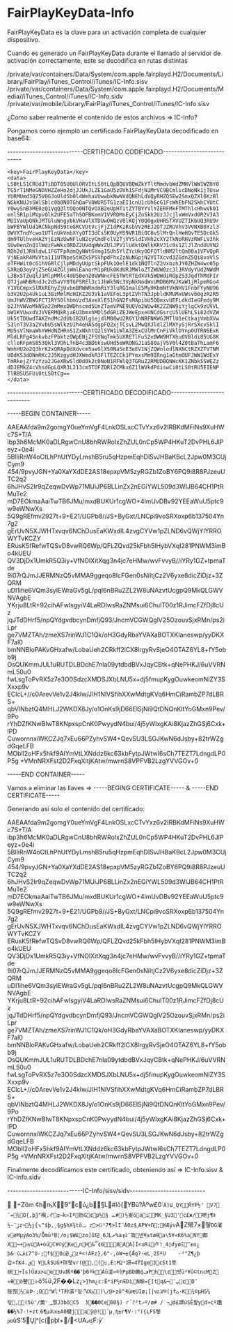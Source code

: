 # FairPlayKeyData-Info

FairPlayKeyData es la clave para un activación completa de cualquier dispositivo.

Cuando es generado un FairPlayKeyData durante el llamado al servidor de activación correctamente, este se decodifica en rutas distintas

/private/var/containers/Data/System/com.apple.fairplayd.H2/Documents/Library/FairPlay/iTunes_Control/iTunes/IC-Info.sisv
/private/var/containers/Data/System/com.apple.fairplayd.H2/Documents/Media//iTunes_Control/iTunes/IC-Info.sidv
/private/var/mobile/Library/FairPlay/iTunes_Control/iTunes/IC-Info.sisv

¿Como saber realmente el contenido de estos archivos => IC-Info?

Pongamos como ejemplo un certificado FairPlayKeyData decodificado en base64:


---------------------------CERTIFICADO CODIFICADO---------------------------

	<key>FairPlayKeyData</key>
	<data>
	LS0tLS1CRUdJTiBDT05UQUlORVItLS0tLQpBQUVBQWZkYTltMmdvbWdZMHVlWW1WZ0Y0
	TG5rT1NMeGNDVHZZeHo2djJJUkJLZE1GaU5zOVh1SFdjN1MrVC9BCmlicDNoNk1jTUsw
	YURMUmd3Q25VOGJoUldSb0l4WmhaVUwwbkNwNVdQNEhLdVQyRHZQSEw2SmxQZXl6KzBl
	NGkKNUJsSWlSblc0b0N0TGhQaFV0WUR5TG1zaEI1cnU1cUh6cG1FcWhEbFN2SkhCYUtC
	Y0wySnB3ME0zQ1VqQ3ltOQo0NTQvOXB2eUpHTitZYTBYYVlYZERFMkFTMThlcHhwVk01
	enlSR1piMVpvQlk2UFE5aThSOFBKemV1VVRDMnEyCjZoSkh2UzJJcjlxWmVxd0R2V3A3
	MU1VaUpQNkJMTGluWngybkVHaVlXTDUwOWQzV0lKQjY0Q0gxUHRSTXVUZTIKbUQ3RU9r
	bWFBYWlUd1RCNkpNdS9teGRCVUtVcjFjZ1dPKzRsbVV2REJ2OTJZRUVhV3VVNXB0Yzl3
	OWVXTndYcwo1UTlnUkVmbXYyOTI3dCs5K0UyMS9VR1BiOC8vSlMrQnlHeHQvTE5DcGk5
	dm9TUlhveHA2YjEzNzUwNFluN2cyCmdFclV2TjVYSldIVHh2cXY2TkNoRHVzRWFLV3hk
	SUw0enZnQ1lWdzFwWkxORDZ2UVdqWWxZUlJPV1lUdktDWlkKRVJ1c0s1ZlJlZndUUVN2
	RDh2d1JRNldwL1FGTFpRdmQyNWtGYmg1SUh5YlZYcUkyODFQTldNM2ltQm80a1VFVQpR
	VjNEakR4MVVta1I1UTNpeStWZk5PSVhpdFhxZzNuNGpjN2VITXcvd3ZGdnZ5Qi8vaVlS
	eTFHWit0cG1hVGRlCjlpMDdyUUptSkpFUk1OelE1dk1NQTlnZ2VxbzhJY0ZHZW4wc05p
	SXRqQ3oyVjZ5eGU4ZGljWmlEanorM1pRUk0KdURJMWloZTZWUW0zc3lJRVdyYUd2NWdM
	L3BxSTZuQlJ1MlpMMlc4dU5BenZ0VWNncFE5TWtRTEdXVk5WQWdiRQpZS3JqdThMdFIr
	OTJjaWhBRndJc2d5aVY0TGFSREl3c1JhWk5Nc3VpNkNodWxUMDB6MVJKaW1jRlpmRGo4
	Y1V6CmpxSlRkREhyZjUvbnBRWWRndmRiY3luRG1malE5My9KbmNtVkNHV1FnbFYyNU96
	b3V2U2p4Uk1uL3BzMmlMcHIKZ2U3Vk1aVEFoL3ptZVhTN3JpbldKMUMxUWsvb0gzR2R5
	UmJhWVZBWGFCT1RYS0lhbmVzd3AveXlES1hGN2FsMApibU5OQmxvUEFLdkdIeGFmdy9M
	b2JhVWVoMkNSa2ZmMmxDWDhscmd5UnZTamVPNE9UQVo2WUw4K2ZZNW9iYjlqCk9zUVVL
	bW1KVUwxdVJVVERMQkRjaEU3bmxhMDl5dGRiZEJWeEpxeUNCdGsrcU5lUEhLSi82dVZW
	Uk5tTDUwdTAKZndMc2dUb1B2Ulg1ejdlM08wU2R6Y1hNRFNKWGJMTlU1eCtkajVmbXVw
	S3lnT3V3a2VvbU5sWlkzU1h4eHA5dgpFQ2xjTCsvL2MwQXJldlZlMXYySjRrSXcvSklI
	MU5sVlNmaWhYWHdNZHRnS1ZxNkhtQ2lSYW1iWlA3ZExCUlMrCnFiVklOYnp0UTRNSExK
	MldLRFg4SnkvbzFPbktzOWpENjZFSVNqTmk5UXRETlFuS2x0WW9HTXhuOVBldi85UG8K
	clloRFpmS053Qkl3VDhLTnB4c3BDbkswUHd5eWRONGJ1aS80ajV5V0l4Z0tBaThLamF6
	WmhHU2o2Q3hrK2xQRApDdXdvcm5ueGlXS0NaSnE3eEV1NjZQWnlodlNXNCtRZXZTVTNM
	U0dKS3dONmRKc2J5KzgydHJXWmdkR3FlTEZCCk1PYmxsMm9IRng1aGtmOUFJWW1WdExY
	TmRkejZrYzYza2JGeXRwSld0d0k2c0NoN1RFWlQ3TGRuZ2RMUDBQNWcKK1ZNbk5SWEZz
	dDJEMkZ4cVhsdGpLQXR3L213cm5TOFZQRlZCMkx6Z1lWVkdPdiswCi0tLS0tRU5EIENP
	TlRBSU5FUi0tLS0tCg==
	</data>


---------------------------CERTIFICADO DECODIFICADO---------------------------


-----BEGIN CONTAINER-----

AAEAAfda9m2gomgY0ueYmVgF4LnkOSLxcCTvYxz6v2IRBKdMFiNs9XuHWc7S+T/A
ibp3h6McMK0aDLRgwCnU8bhRWRoIxZhZUL0nCp5WP4HKuT2DvPHL6JlPeyz+0e4i
5BlIiRnW4oCtLhPhUtYDyLmshB5ru5qHzpmEqhDlSvJHBaKBcL2Jpw0M3CUjCym9
454/9pvyJGN+Ya0XaYXdDE2AS18epxpVM5zyRGZb1ZoBY6PQ9i8R8PJzeuUTC2q2
6hJHvS2Ir9qZeqwDvWp71MUiJP6BLLinZx2nEGiYWL509d3WIJB64CH1PtRMuTe2
mD7EOkmaAaiTwTB6JMu/mxdBUKUr1cgWO+4lmUvDBv92YEEaWuU5ptc9w9eWNwXs
5Q9gREfmv2927t+9+E21/UGPb8//JS+ByGxt/LNCpi9voSRXoxp6b137504Yn7g2
gErUvN5XJWHTxvqv6NChDusEaKWxdIL4zvgCYVw1pZLND6vQWjYlYRROWYTvKCZY
ERusK5fRefwTQSvD8vwRQ6Wp/QFLZQvd25kFbh5IHybVXqI281PNWM3imBo4kUEU
QV3DjDx1UmkR5Q3iy+VfNOIXitXqg3n4jc7eHMw/wvFvvyB//iYRy1GZ+tpmaTde
9i07rQJmJJERMNzQ5vMMA9ggeqo8IcFGen0sNiItjCz2V6yxe8dicZiDjz+3ZQRM
uDI1ihe6VQm3syIEWraGv5gL/pqI6nBRu2ZL2W8uNAzvtUcgpQ9MkQLGWVNVAgbE
YKrju8LtR+92cihAFwIsgyiV4LaRDIwsRaZNMsui6ChulT00z1RJimcFZfDj8cUz
jqJTdDHrf5/npQYdgvdbcynDmfjQ93/JncmVCGWQglV25OzouvSjxRMn/ps2iLpr
ge7VMZTAh/zmeXS7rinWJ1C1Qk/oH3GdyRbaYVAXaBOTXKIaneswp/yyDKXF7al0
bmNNBloPAKvGHxafw/LobaUeh2CRkff2lCX8lrgyRvSjeO4OTAZ6YL8+fY5obb9j
OsQUKmmJUL1uRUTDLBDchE7nla09ytdbdBVxJqyCBtk+qNePHKJ/6uVVRNmL50u0
fwLsgToPvRX5z7e3O0SdzcXMDSJXbLNU5x+dj5fmupKygOuwkeomNlZY3SXxxp9v
EClcL+//c0ArevVe1v2J4kIw/JIH1NlVSfihXXwMdtgKVq6HmCiRambZP7dLBRS+
qbVINbztQ4MHLJ2WKDX8Jy/o1OnKs9jD66EISjNi9QtDNQnKltYoGMxn9Pev/9Po
rYhDZfKNwBIwT8KNpxspCnK0PwyydN4bui/4j5yWIxgKAi8KjazZhGSj6Cxk+lPD
CuwornnxiWKCZJq7xEu66PZyhvSW4+QevSU3LSGJKwN6dJsby+82trWZgdGqeLFB
MObll2oHFx5hkf9AIYmVtLXNddz6kc63kbFytpJWtwI6sCh7TEZT7LdngdLP0P5g
+VMnNRXFst2D2FxqXltjKAtw/mwrnS8VPFVB2LzgYVVGOv+0

-----END CONTAINER-----



Vamos a eliminar las llaves => -----BEGING CERTIFICATE----- & -----END CERTIFICATE-----

Generando así solo el contenido del certificado:


AAEAAfda9m2gomgY0ueYmVgF4LnkOSLxcCTvYxz6v2IRBKdMFiNs9XuHWc7S+T/A
ibp3h6McMK0aDLRgwCnU8bhRWRoIxZhZUL0nCp5WP4HKuT2DvPHL6JlPeyz+0e4i
5BlIiRnW4oCtLhPhUtYDyLmshB5ru5qHzpmEqhDlSvJHBaKBcL2Jpw0M3CUjCym9
454/9pvyJGN+Ya0XaYXdDE2AS18epxpVM5zyRGZb1ZoBY6PQ9i8R8PJzeuUTC2q2
6hJHvS2Ir9qZeqwDvWp71MUiJP6BLLinZx2nEGiYWL509d3WIJB64CH1PtRMuTe2
mD7EOkmaAaiTwTB6JMu/mxdBUKUr1cgWO+4lmUvDBv92YEEaWuU5ptc9w9eWNwXs
5Q9gREfmv2927t+9+E21/UGPb8//JS+ByGxt/LNCpi9voSRXoxp6b137504Yn7g2
gErUvN5XJWHTxvqv6NChDusEaKWxdIL4zvgCYVw1pZLND6vQWjYlYRROWYTvKCZY
ERusK5fRefwTQSvD8vwRQ6Wp/QFLZQvd25kFbh5IHybVXqI281PNWM3imBo4kUEU
QV3DjDx1UmkR5Q3iy+VfNOIXitXqg3n4jc7eHMw/wvFvvyB//iYRy1GZ+tpmaTde
9i07rQJmJJERMNzQ5vMMA9ggeqo8IcFGen0sNiItjCz2V6yxe8dicZiDjz+3ZQRM
uDI1ihe6VQm3syIEWraGv5gL/pqI6nBRu2ZL2W8uNAzvtUcgpQ9MkQLGWVNVAgbE
YKrju8LtR+92cihAFwIsgyiV4LaRDIwsRaZNMsui6ChulT00z1RJimcFZfDj8cUz
jqJTdDHrf5/npQYdgvdbcynDmfjQ93/JncmVCGWQglV25OzouvSjxRMn/ps2iLpr
ge7VMZTAh/zmeXS7rinWJ1C1Qk/oH3GdyRbaYVAXaBOTXKIaneswp/yyDKXF7al0
bmNNBloPAKvGHxafw/LobaUeh2CRkff2lCX8lrgyRvSjeO4OTAZ6YL8+fY5obb9j
OsQUKmmJUL1uRUTDLBDchE7nla09ytdbdBVxJqyCBtk+qNePHKJ/6uVVRNmL50u0
fwLsgToPvRX5z7e3O0SdzcXMDSJXbLNU5x+dj5fmupKygOuwkeomNlZY3SXxxp9v
EClcL+//c0ArevVe1v2J4kIw/JIH1NlVSfihXXwMdtgKVq6HmCiRambZP7dLBRS+
qbVINbztQ4MHLJ2WKDX8Jy/o1OnKs9jD66EISjNi9QtDNQnKltYoGMxn9Pev/9Po
rYhDZfKNwBIwT8KNpxspCnK0PwyydN4bui/4j5yWIxgKAi8KjazZhGSj6Cxk+lPD
CuwornnxiWKCZJq7xEu66PZyhvSW4+QevSU3LSGJKwN6dJsby+82trWZgdGqeLFB
MObll2oHFx5hkf9AIYmVtLXNddz6kc63kbFytpJWtwI6sCh7TEZT7LdngdLP0P5g
+VMnNRXFst2D2FxqXltjKAtw/mwrnS8VPFVB2LzgYVVGOv+0


Finalmente decodificamos este certificado, obteniendo así => IC-Info.sisv & IC-Info.sidv


---------------------------IC-Info/sisv/sidv---------------------------

  ÷Zöm ¢hҧX๤9"񰤯cú¿b§L#lõ{YΒù?Àºw£0­´`À)Ա¸QYŘYP½'
V?ʹ=¼񋨙O{,þѮ"䙈֢­.ᒖȹ¬k»Ιª劲G¢p½§
ܥ#)½㞿ö򤣾a­i݌MK_§U3򄦛՚c£ж/𲳺哋j¶ꒇ½-¯ڙz¬½j{ԅ"$þ,¸§g§hX¾tõݖ zࡵ>Ԍ¹7¶>ĺI¨Á0z$˿AP¥+Ո;KÆÿv`AZ幦׽×7쥏`DG濯vøMµýAoϿ%/Ȭmü³B¦/o¡$W£zo]û玘¸6JԼޗ%aӆú¯萡넨¥±tøθa\5¥͏«К6%aNY都X¬+ѹüA+òüC¥©ýKeݛnH&՞¢6󓍘͢8AA]Ì<uRi卢˥_4◊ժyøΞ̿±o¿ þ&ˑúڦi7^ö-;­f$0ܐ泌ؠzª<!ÁFz},6"-,öW¬±{Ǣq?·eL¸25ºU	·³"Z¶¿þ갑»fKٯ.4﵇ ¥LƙSUĠª㻂퇯vr(@,(එ,E¦M2ˢ訮=4ϔIge𣱅3¢St1뿟祆÷[s)ÙøзɝɕeUv䬨º��'þ6ºkÀü湴»®)֧PµBO蟱ɖڡPh\¢밧ü²¥ŭ©tncMZ «Ɵò譥`÷ö%ü¸2F��Lz`¿>}hm¿c:Ĕ*iP½nEDì܄N畭=ʗ[tq&¬پ¨׏¢꥕Dً狴쁺½ùϷ·;D̍ͅ"Wl³T矝溒²밑ꦶVXݥ񆟯)\/￳@+zõ^ֽ₰üԙUIø¡]|v؊V®(jfٿ·K¾©µH5¼탃,(5ü'/蔩ʳ؃롈J3bõC5	ʖ֨̧��Ө­Ce򍀒0O§)
r´?²tޛº/ø#
/
¬لd£謤úSÊ쨮y񉢂d»ċº趲��½%7-!+zt˯6¶µѪx±A0楗jaÿ@!´µ͵ܺη±r¶V·:°({LFS췧ҏо`ùS'5Ų݃؜j^[c(pþl+/<UAؼࡕF:ÿ´
